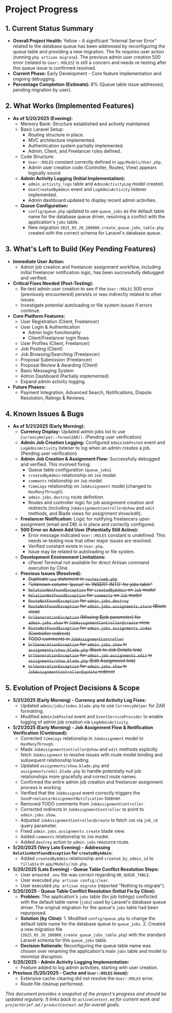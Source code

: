 # Project Progress

## 1. Current Status Summary

* **Overall Project Health:** Yellow - A significant "Internal Server Error" related to the database queue has been addressed by reconfiguring the queue table and providing a new migration. The fix requires user action (running `php artisan migrate`). The previous admin user creation 500 error (related to `User::ROLES`) is still a concern and needs re-testing after this queue issue is confirmed resolved.
* **Current Phase:** Early Development - Core feature implementation and ongoing debugging.
* **Percentage Completion (Estimate):** 8% (Queue table issue addressed, pending migration by user).

## 2. What Works (Implemented Features)

* **As of 5/20/2025 (Evening):**
  * Memory Bank: Structure established and actively maintained.
  * Basic Laravel Setup:
    * Routing structure in place.
    * MVC architecture implemented.
    * Authentication system partially implemented.
    * Admin, Client, and Freelancer roles defined.
  * Code Structure:
    * `User::ROLES` constant correctly defined in `app/Models/User.php`.
    * Admin user creation code (Controller, Routes, View) appears logically sound.
  * **Admin Activity Logging (Initial Implementation):**
    * `admin_activity_logs` table and `AdminActivityLog` model created.
    * `UserCreatedByAdmin` event and `LogAdminActivity` listener implemented.
    * Admin dashboard updated to display recent admin activities.
  * **Queue Configuration:**
    * `config/queue.php` updated to use `queue_jobs` as the default table name for the database queue driver, resolving a conflict with the application's `jobs` table.
    * New migration `2025_05_20_200000_create_queue_jobs_table.php` created with the correct schema for Laravel's database queue.

## 3. What's Left to Build (Key Pending Features)

* **Immediate User Action:**
  * Admin job creation and freelancer assignment workflow, including initial freelancer notification logic, has been successfully debugged and verified.
* **Critical Fixes Needed (Post-Testing):**
  * Re-test admin user creation to see if the `User::ROLES` 500 error (previously encountered) persists or was indirectly related to other issues.
  * Investigate potential autoloading or file system issues if errors continue.
* **Core Platform Features:**
  * User Registration (Client, Freelancer)
  * User Login & Authentication
    * Admin login functionality
    * Client/Freelancer login flows
  * User Profiles (Client, Freelancer)
  * Job Posting (Client)
  * Job Browsing/Searching (Freelancer)
  * Proposal Submission (Freelancer)
  * Proposal Review & Awarding (Client)
  * Basic Messaging System
  * Admin Dashboard (Partially implemented)
  * Expand admin activity logging.
* **Future Phases:**
  * Payment Integration, Advanced Search, Notifications, Dispute Resolution, Ratings & Reviews.

## 4. Known Issues & Bugs

* **As of 5/21/2025 (Early Morning):**
  * **Currency Display:** Updated admin jobs list to use `CurrencyHelper::formatZAR()`. (Pending user verification)
  * **Admin Job Creation Logging:** Configured `AdminJobPosted` event and `LogAdminActivity` listener to log when an admin creates a job. (Pending user verification)
  * **Admin Job Creation & Assignment Flow:** Successfully debugged and verified. This involved fixing:
    * Queue table configuration (`queue_jobs`).
    * `createdByAdmin` relationship on `Job` model.
    * `comments` relationship on `Job` model.
    * `timeLogs` relationship on `JobAssignment` model (changed to `HasManyThrough`).
    * `admin.jobs.destroy` route definition.
    * Routes and controller logic for job assignment creation and redirects (including `JobAssignmentController@show` and `edit` methods, and Blade views for assignment show/edit).
  * **Freelancer Notification:** Logic for notifying freelancers upon assignment (email and DB) is in place and correctly configured.
  * **500 Error on Admin Add User (Potentially Still Active):**
    * Error message indicated `User::ROLES` constant is undefined. This needs re-testing now that other major issues are resolved.
    * Verified constant exists in `User.php`.
    * Issue may be related to autoloading or file system.
  * **Development Environment Limitations:**
    * cPanel Terminal not available for direct Artisan command execution by Cline.
  * **Previous Issues (Resolved):**
    * ~~Duplicate `use` statement in `routes/web.php`~~
    * ~~"Unknown column 'queue' in 'INSERT INTO' for jobs table"~~
    * ~~`RelationNotFoundException` for `createdByAdmin` on `Job` model~~
    * ~~`RelationNotFoundException` for `comments` on `Job` model~~
    * ~~`RouteNotFoundException` for `admin.jobs.destroy`~~
    * ~~`RouteNotFoundException` for `admin.jobs.assignments.store` (Blade view)~~
    * ~~`UrlGenerationException` (Missing $job parameter) for `admin.jobs.show` in `JobAssignmentController@create` view.~~
    * ~~`RouteNotFoundException` for `admin.jobs.assignments.index` (Controller redirect)~~
    * ~~TODO comments in `JobAssignmentController`~~
    * ~~`UrlGenerationException` for `admin.jobs.show` in `assignments/show.blade.php` (Back to Job Details link)~~
    * ~~`UrlGenerationException` for `admin.job-assignments.edit` in `assignments/show.blade.php` (Edit Assignment link)~~
    * ~~`UrlGenerationException` for `admin.jobs.show` in `JobAssignmentController@update` redirect~~

## 5. Evolution of Project Decisions & Scope

* **5/21/2025 (Early Morning) - Currency and Activity Log Fixes:**
  * Updated `admin/jobs/index.blade.php` to use `CurrencyHelper` for ZAR formatting.
  * Modified `AdminJobPosted` event and `EventServiceProvider` to enable logging of admin job creation via `LogAdminActivity`.
* **5/21/2025 (Early Morning) - Job Assignment Flow & Notification Verification (Continued):**
  * Corrected `timeLogs` relationship in `JobAssignment` model to `HasManyThrough`.
  * Made `JobAssignmentController@show` and `edit` methods explicitly fetch `JobAssignment` to resolve issues with route model binding and subsequent relationship loading.
  * Updated `assignments/show.blade.php` and `assignments/edit.blade.php` to handle potentially null job relationships more gracefully and correct route names.
  * Confirmed the entire admin job creation and freelancer assignment process is working.
  * Verified that the `JobAssigned` event correctly triggers the `SendFreelancerAssignmentNotification` listener.
  * Removed TODO comments from `JobAssignmentController`.
  * Corrected redirects in `JobAssignmentController` to point to `admin.jobs.show`.
  * Adjusted `JobAssignmentController@create` to fetch `Job` via `job_id` query parameter.
  * Fixed `admin.jobs.assignments.create` blade view.
  * Added `comments` relationship to `Job` model.
  * Added `destroy` action to `admin.jobs` resource route.
* **5/20/2025 (Very Late Evening) - Addressing `RelationNotFoundException` for `createdByAdmin`:**
  * Added `createdByAdmin` relationship and `created_by_admin_id` to `fillable` in `app/Models/Job.php`.
* **5/20/2025 (Late Evening) - Queue Table Conflict Resolution Steps:**
  * User ensured `.env` file was correct regarding `DB_QUEUE_TABLE`.
  * User executed `php artisan config:clear`.
  * User executed `php artisan migrate` (reported "Nothing to migrate").
* **5/20/2025 - Queue Table Conflict Resolution (Initial Fix by Cline):**
  * **Problem:** The application's `jobs` table (for job listings) conflicted with the default table name (`jobs`) used by Laravel's database queue driver. The original migration for the queue's `jobs` table had been repurposed.
  * **Solution (by Cline):**
        1. Modified `config/queue.php` to change the default table name for the database queue to `queue_jobs`.
        2. Created a new migration file (`2025_05_20_200000_create_queue_jobs_table.php`) with the standard Laravel schema for this `queue_jobs` table.
  * **Decision Rationale:** Reconfiguring the queue table name was chosen over renaming the application's main `jobs` table and model to minimize disruption.
* **5/20/2025 - Admin Activity Logging Implementation:**
  * Feature added to log admin activities, starting with user creation.
* **Previous (5/20/2025 - Cache and `User::ROLES` issue):**
  * Extensive cache clearing did not resolve the `User::ROLES` error.
  * Route file cleanup performed.

*This document provides a snapshot of the project's progress and should be updated regularly. It links back to `activeContext.md` for current work and `projectbrief.md` / `productContext.md` for overall goals.*
